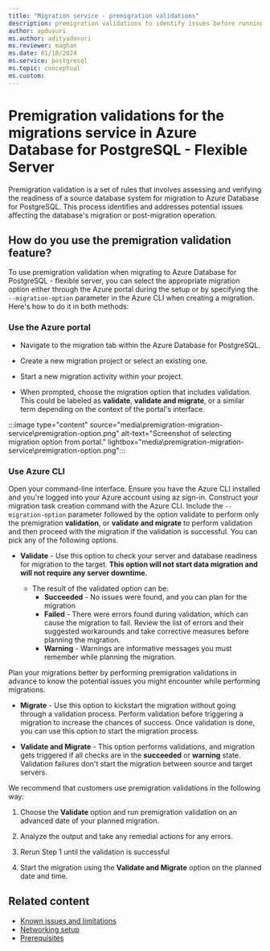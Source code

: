 ```yaml
---
title: "Migration service - premigration validations"
description: premigration validations to identify issues before running migrations
author: apduvuri
ms.author: adityaduvuri
ms.reviewer: maghan
ms.date: 01/18/2024
ms.service: postgresql
ms.topic: conceptual
ms.custom:
---
```


# Premigration validations for the migrations service in Azure Database for PostgreSQL - Flexible Server

Premigration validation is a set of rules that involves assessing and verifying the readiness of a source database system for migration to Azure Database for PostgreSQL. This process identifies and addresses potential issues affecting the database's migration or post-migration operation.

## How do you use the premigration validation feature?

To use premigration validation when migrating to Azure Database for PostgreSQL - flexible server, you can select the appropriate migration option either through the Azure portal during the setup or by specifying the `--migration-option` parameter in the Azure CLI when creating a migration. Here's how to do it in both methods:

### Use the Azure portal

- Navigate to the migration tab within the Azure Database for PostgreSQL.

- Create a new migration project or select an existing one.

- Start a new migration activity within your project.

- When prompted, choose the migration option that includes validation. This could be labeled as **validate**, **validate and migrate**, or a similar term depending on the context of the portal's interface.

:::image type="content" source="media\premigration-migration-service\premigration-option.png" alt-text="Screenshot of selecting migration option from portal." lightbox="media\premigration-migration-service\premigration-option.png":::

### Use Azure CLI

Open your command-line interface.
Ensure you have the Azure CLI installed and you're logged into your Azure account using az sign-in.
Construct your migration task creation command with the Azure CLI.
Include the `--migration-option` parameter followed by the option validate to perform only the premigration **validation**, or **validate and migrate** to perform validation and then proceed with the migration if the validation is successful.
You can pick any of the following options.

- **Validate** - Use this option to check your server and database readiness for migration to the target. **This option will not start data migration and will not require any server downtime.**

    - The result of the validated option can be:
        - **Succeeded** - No issues were found, and you can plan for the migration
        - **Failed** - There were errors found during validation, which can cause the migration to fail. Review the list of errors and their suggested workarounds and take corrective measures before planning the migration.
        - **Warning** - Warnings are informative messages you must remember while planning the migration.

Plan your migrations better by performing premigration validations in advance to know the potential issues you might encounter while performing migrations.

- **Migrate** - Use this option to kickstart the migration without going through a validation process. Perform validation before triggering a migration to increase the chances of success. Once validation is done, you can use this option to start the migration process.

- **Validate and Migrate** - This option performs validations, and migration gets triggered if all checks are in the **succeeded** or **warning** state. Validation failures don't start the migration between source and target servers.

We recommend that customers use premigration validations in the following way:

1. Choose the **Validate** option and run premigration validation on an advanced date of your planned migration.

1. Analyze the output and take any remedial actions for any errors.

1. Rerun Step 1 until the validation is successful

1. Start the migration using the **Validate and Migrate** option on the planned date and time.

## Related content

- [Known issues and limitations](known-issues-migration-service.md)
- [Networking setup](network-setup-migration-service.md)
- [Prerequisites](prerequisites-migration-service.md)

